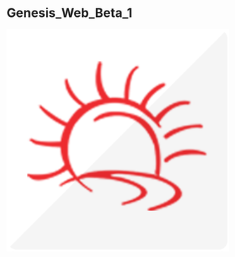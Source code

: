 # Genesis_Web_Beta_1
![Alt text](https://github.com/Genesiscoders/Genesis_Web_Beta_1/blob/main/unnamed.png)
